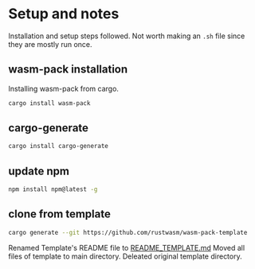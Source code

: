 # Setup and notes

Installation and setup steps followed.
Not worth making an `.sh` file since they are mostly run once.

## wasm-pack installation

Installing wasm-pack from cargo.

```bash
cargo install wasm-pack

```

## cargo-generate

```bash
cargo install cargo-generate
```

## update npm
```bash
npm install npm@latest -g
```

## clone from template
```bash
cargo generate --git https://github.com/rustwasm/wasm-pack-template
```

Renamed Template's README file to [README_TEMPLATE.md](README_TEMPLATE.md)
Moved all files of template to main directory.
Deleated original template directory.
